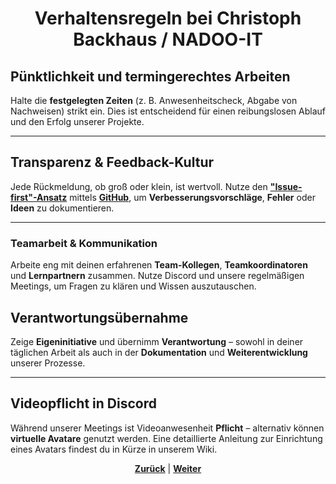 # <p align="center">Verhaltensregeln bei Christoph Backhaus / NADOO-IT</p>

## Pünktlichkeit und termingerechtes Arbeiten

Halte die **festgelegten Zeiten** (z. B. Anwesenheitscheck, Abgabe von Nachweisen) strikt ein. Dies ist entscheidend für einen reibungslosen Ablauf und den Erfolg unserer Projekte.

---

## Transparenz & Feedback-Kultur

Jede Rückmeldung, ob groß oder klein, ist wertvoll. Nutze den [**"Issue-first"-Ansatz**](/docs/01-organisation/08-firmenphilosophie/02-feedback-kultur/README.md/#issue-first-prinzip--probleme-sichtbar-machen-um-lösungen-zu-finden) mittels [**GitHub**](/docs/04-tools/01-github/README.md), um **Verbesserungsvorschläge**, **Fehler** oder **Ideen** zu dokumentieren.

---

### Teamarbeit & Kommunikation

Arbeite eng mit deinen erfahrenen **Team-Kollegen**, **Teamkoordinatoren** und **Lernpartnern** zusammen. Nutze Discord und unsere regelmäßigen Meetings, um Fragen zu klären und Wissen auszutauschen.

<!-- Thema Lernpartner: wird so in der Form aktuell auch nicht (mehr?) umgesetzt. am besten bei Christoph nachfragen, ob das noch/wieder in den Prozess aufgenommen werden soll -->

## Verantwortungsübernahme

Zeige **Eigeninitiative** und übernimm **Verantwortung** – sowohl in deiner täglichen Arbeit als auch in der **Dokumentation** und **Weiterentwicklung** unserer Prozesse.

---

## Videopflicht in Discord

Während unserer Meetings ist Videoanwesenheit **Pflicht** – alternativ können **virtuelle Avatare** genutzt werden. Eine detaillierte Anleitung zur Einrichtung eines Avatars findest du in Kürze in unserem Wiki.

<!-- zum virtuellen Avatar: gibt's da schon was zum Verlinken bzw. hat das irgendwer noch auf dem Zettel? -->

<p align="center">
<a href="/docs/01-organisation/08-firmenphilosophie/README.md"><strong>Zurück</strong></a> | <a href="/docs/01-organisation/08-firmenphilosophie/02-feedback-kultur/README.md"><strong>Weiter</strong></a>
</p>
